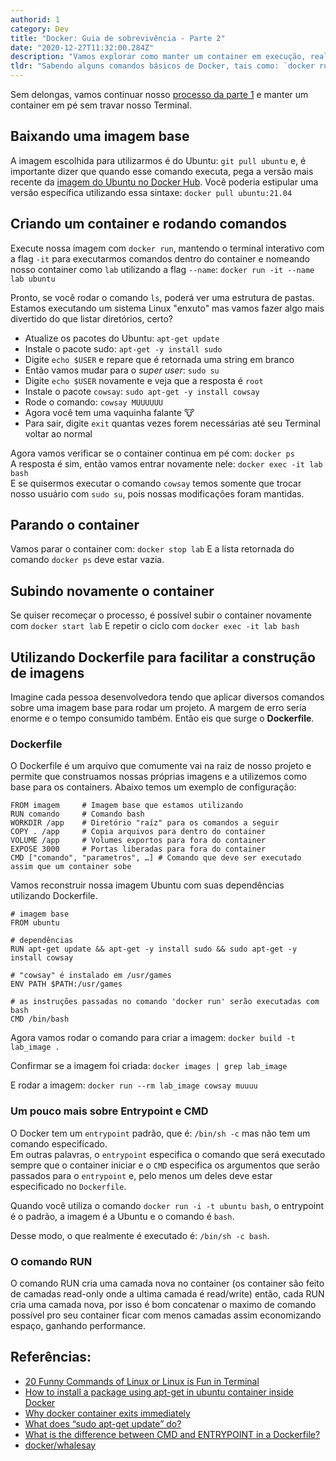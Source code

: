 ```yaml
---
authorid: 1
category: Dev
title: "Docker: Guia de sobrevivência - Parte 2"
date: "2020-12-27T11:32:00.284Z"
description: "Vamos explorar como manter um container em execução, realizar comandos dentro do mesmo, pará-lo e, como realizar a criação de uma imagem customizada para o Docker."
tldr: "Sabendo alguns comandos básicos de Docker, tais como: `docker run`, `start`, `build`, `images`, `ps`, `rm`, `rmi`, vamos explorar como manter um container em execução, realizar comandos dentro do mesmo, pará-lo e, como realizar a criação de uma imagem customizada para o Docker."
---
```


Sem delongas, vamos continuar nosso [processo da parte 1](/docker-guia-de-sobrevivencia-parte-1) e manter um container em pé sem travar nosso Terminal.

## Baixando uma imagem base

A imagem escolhida para utilizarmos é do Ubuntu: `git pull ubuntu` e, é importante dizer que quando esse comando executa, pega a versão mais recente da [imagem do Ubuntu no Docker Hub](https://hub.docker.com/_/ubuntu). Você poderia estipular uma versão específica utilizando essa sintaxe: `docker pull ubuntu:21.04`

## Criando um container e rodando comandos

Execute nossa imagem com `docker run`, mantendo o terminal interativo com a flag `-it` para executarmos comandos dentro do container e nomeando nosso container como `lab` utilizando a flag `--name`: `docker run -it --name lab ubuntu`

Pronto, se você rodar o comando `ls`, poderá ver uma estrutura de pastas.  
Estamos executando um sistema Linux "enxuto" mas vamos fazer algo mais divertido do que listar diretórios, certo?

- Atualize os pacotes do Ubuntu: `apt-get update`
- Instale o pacote sudo: `apt-get -y install sudo`
- Digite `echo $USER` e repare que é retornada uma string em branco
- Então vamos mudar para o *super user*: `sudo su`
- Digite `echo $USER` novamente e veja que a resposta é `root`
- Instale o pacote `cowsay`: `sudo apt-get -y install cowsay`
- Rode o comando: `cowsay MUUUUUU`
- Agora você tem uma vaquinha falante 🐮
- Para sair, digite `exit` quantas vezes forem necessárias até seu Terminal voltar ao normal

Agora vamos verificar se o container continua em pé com: `docker ps`  
A resposta é sim, então vamos entrar novamente nele: `docker exec -it lab bash`  
E se quisermos executar o comando `cowsay` temos somente que trocar nosso usuário com `sudo su`, pois nossas modificações foram mantidas.

## Parando o container

Vamos parar o container com: `docker stop lab`
E a lista retornada do comando `docker ps` deve estar vazia.

## Subindo novamente o container

Se quiser recomeçar o processo, é possível subir o container novamente com `docker start lab`
E repetir o ciclo com `docker exec -it lab bash` 

## Utilizando Dockerfile para facilitar a construção de imagens

Imagine cada pessoa desenvolvedora tendo que aplicar diversos comandos sobre uma imagem base para rodar um projeto. A margem de erro seria enorme e o tempo consumido também. Então eis que surge o **Dockerfile**.

### Dockerfile

O Dockerfile é um arquivo que comumente vai na raiz de nosso projeto e permite que construamos nossas próprias imagens e a utilizemos como base para os containers. Abaixo temos um exemplo de configuração:

```docker
FROM imagem     # Imagem base que estamos utilizando
RUN comando     # Comando bash
WORKDIR /app    # Diretório "raíz" para os comandos a seguir
COPY . /app     # Copia arquivos para dentro do container
VOLUME /app     # Volumes exportos para fora do container
EXPOSE 3000     # Portas liberadas para fora do container
CMD ["comando", "parametros", …] # Comando que deve ser executado assim que um container sobe
```

Vamos reconstruir nossa imagem Ubuntu com suas dependências utilizando Dockerfile.

```docker
# imagem base
FROM ubuntu

# dependências
RUN apt-get update && apt-get -y install sudo && sudo apt-get -y install cowsay

# "cowsay" é instalado em /usr/games
ENV PATH $PATH:/usr/games

# as instruções passadas no comando 'docker run' serão executadas com bash
CMD /bin/bash
```

Agora vamos rodar o comando para criar a imagem: `docker build -t lab_image .`

Confirmar se a imagem foi criada: `docker images | grep lab_image`

E rodar a imagem: `docker run --rm lab_image cowsay muuuu`


### Um pouco mais sobre Entrypoint e CMD

O Docker tem um `entrypoint` padrão, que é: `/bin/sh -c` mas não tem um comando especificado.  
Em outras palavras, o `entrypoint` especifica o comando que será executado sempre que o container iniciar e o `CMD` especifica os argumentos que serão passados para o `entrypoint` e, pelo menos um deles deve estar especificado no `Dockerfile`.

Quando você utiliza o comando `docker run -i -t ubuntu bash`, o entrypoint é o padrão, a imagem é a Ubuntu e o comando é `bash`.

Desse modo, o que realmente é executado é: `/bin/sh -c bash`.


### O comando RUN

O comando RUN cria uma camada nova no container (os container são feito de camadas read-only onde a ultima camada é read/write) então, cada RUN cria uma camada nova, por isso é bom concatenar o maximo de comando possível pro seu container ficar com menos camadas assim economizando espaço, ganhando performance.

## Referências:

- [20 Funny Commands of Linux or Linux is Fun in Terminal](https://www.tecmint.com/20-funny-commands-of-linux-or-linux-is-fun-in-terminal/)
- [How to install a package using apt-get in ubuntu container inside Docker](https://stackoverflow.com/questions/45302558/how-to-install-a-package-using-apt-get-in-ubuntu-container-inside-docker)
- [Why docker container exits immediately](https://stackoverflow.com/questions/28212380/why-docker-container-exits-immediately)
- [What does “sudo apt-get update” do?](https://askubuntu.com/questions/222348/what-does-sudo-apt-get-update-do)
- [What is the difference between CMD and ENTRYPOINT in a Dockerfile?](https://stackoverflow.com/questions/21553353/what-is-the-difference-between-cmd-and-entrypoint-in-a-dockerfile)
- [docker/whalesay](https://hub.docker.com/r/docker/whalesay/)
